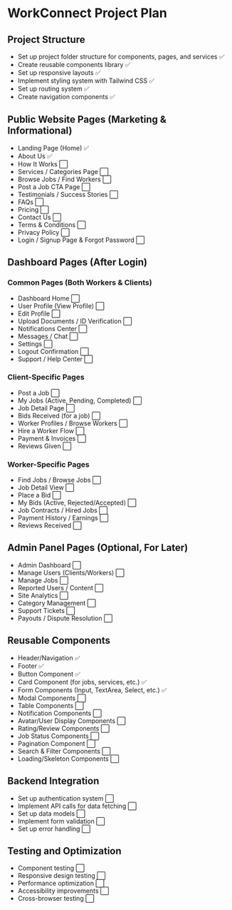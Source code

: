 # WorkConnect Project Plan

## Project Structure
- Set up project folder structure for components, pages, and services ✅
- Create reusable components library ✅
- Set up responsive layouts ✅
- Implement styling system with Tailwind CSS ✅
- Set up routing system ✅
- Create navigation components ✅

## Public Website Pages (Marketing & Informational)
- Landing Page (Home) ✅
- About Us ✅
- How It Works ⬜
- Services / Categories Page ⬜
- Browse Jobs / Find Workers ⬜
- Post a Job CTA Page ⬜
- Testimonials / Success Stories ⬜
- FAQs ⬜
- Pricing ⬜
- Contact Us ⬜
- Terms & Conditions ⬜
- Privacy Policy ⬜
- Login / Signup Page & Forgot Password ⬜

## Dashboard Pages (After Login)

### Common Pages (Both Workers & Clients)
- Dashboard Home ⬜
- User Profile (View Profile) ⬜
- Edit Profile ⬜
- Upload Documents / ID Verification ⬜
- Notifications Center ⬜
- Messages / Chat ⬜
- Settings ⬜
- Logout Confirmation ⬜
- Support / Help Center ⬜

### Client-Specific Pages
- Post a Job ⬜
- My Jobs (Active, Pending, Completed) ⬜
- Job Detail Page ⬜
- Bids Received (for a job) ⬜
- Worker Profiles / Browse Workers ⬜
- Hire a Worker Flow ⬜
- Payment & Invoices ⬜
- Reviews Given ⬜

### Worker-Specific Pages
- Find Jobs / Browse Jobs ⬜
- Job Detail View ⬜
- Place a Bid ⬜
- My Bids (Active, Rejected/Accepted) ⬜
- Job Contracts / Hired Jobs ⬜
- Payment History / Earnings ⬜
- Reviews Received ⬜

## Admin Panel Pages (Optional, For Later)
- Admin Dashboard ⬜
- Manage Users (Clients/Workers) ⬜
- Manage Jobs ⬜
- Reported Users / Content ⬜
- Site Analytics ⬜
- Category Management ⬜
- Support Tickets ⬜
- Payouts / Dispute Resolution ⬜

## Reusable Components
- Header/Navigation ✅
- Footer ✅
- Button Component ✅
- Card Component (for jobs, services, etc.) ✅
- Form Components (Input, TextArea, Select, etc.) ✅
- Modal Components ⬜
- Table Components ⬜
- Notification Components ⬜
- Avatar/User Display Components ⬜
- Rating/Review Components ⬜
- Job Status Components ⬜
- Pagination Component ⬜
- Search & Filter Components ⬜
- Loading/Skeleton Components ⬜

## Backend Integration
- Set up authentication system ⬜
- Implement API calls for data fetching ⬜
- Set up data models ⬜
- Implement form validation ⬜
- Set up error handling ⬜

## Testing and Optimization
- Component testing ⬜
- Responsive design testing ⬜
- Performance optimization ⬜
- Accessibility improvements ⬜
- Cross-browser testing ⬜ 